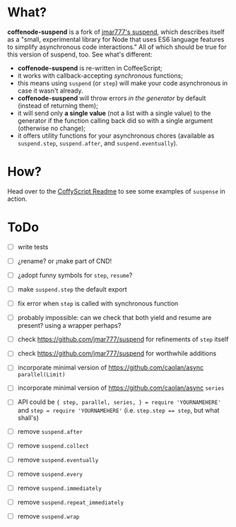 

# What?

**coffenode-suspend** is a fork of [jmar777's suspend](https://github.com/jmar777/suspend), which describes itself
as a "small, experimental library for Node that uses ES6 language features to simplify asynchronous code interactions."
All of which should be true for this version of suspend, too. See what's different:

* **coffenode-suspend** is re-written in CoffeeScript;
* it works with callback-accepting *synchronous* functions;
* this means using `suspend` (or `step`) will make your code asynchronous in case it wasn't already.
* **coffenode-suspend** will throw errors *in the generator* by default (instead of returning them);
* it will send only **a single value** (not a list with a single value) to the generator if the function calling
  back did so with a single argument (otherwise no change);
* it offers utility functions for your asynchronous chores (available as `suspend.step`, `suspend.after`, and
  `suspend.eventually`).

# How?

Head over to the [CoffyScript Readme](https://github.com/loveencounterflow/coffy-script#suspension-2) to see
some examples of `suspense` in action.


# ToDo

* [ ] write tests
* [ ] ¿rename? or ¡make part of CND!
* [ ] ¿adopt funny symbols for `step`, `resume`?
* [ ] make `suspend.step` the default export
* [ ] fix error when `step` is called with synchronous function
* [ ] probably impossible: can we check that both yield and resume are present? using a wrapper perhaps?
* [ ] check https://github.com/jmar777/suspend for refinements of `step` itself
* [ ] check https://github.com/jmar777/suspend for worthwhile additions
* [ ] incorporate minimal version of https://github.com/caolan/async `parallel(Limit)`
* [ ] incorporate minimal version of https://github.com/caolan/async `series`
* [ ] API could be `{ step, parallel, series, } = require 'YOURNAMEHERE'` and `step = require 'YOURNAMEHERE'`
  (i.e. `step.step == step`, but what shall's)
* [ ] remove `suspend.after`
* [ ] remove `suspend.collect`
* [ ] remove `suspend.eventually`
* [ ] remove `suspend.every`
* [ ] remove `suspend.immediately`
* [ ] remove `suspend.repeat_immediately`
* [ ] remove `suspend.wrap`





